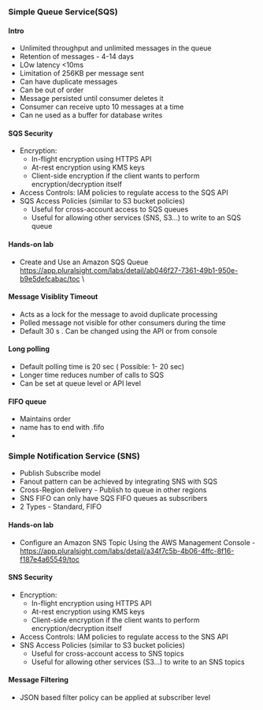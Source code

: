 ### Simple Queue Service(SQS)

#### Intro
- Unlimited throughput and unlimited messages in the queue
- Retention of messages - 4-14 days
- LOw latency <10ms
- Limitation of 256KB per message sent
- Can have duplicate messages
- Can be out of order
- Message persisted until consumer deletes it
- Consumer can receive upto 10 messages at a time
- Can ne used as a buffer for database writes

#### SQS Security
- Encryption:
  - In-flight encryption using HTTPS API
  - At-rest encryption using KMS keys
  - Client-side encryption if the client wants to perform encryption/decryption itself 
- Access Controls: IAM policies to regulate access to the SQS API
- SQS Access Policies (similar to S3 bucket policies)
  - Useful for cross-account access to SQS queues
  - Useful for allowing other services (SNS, S3…) to write to an SQS queue

#### Hands-on lab
- Create and Use an Amazon SQS Queue https://app.pluralsight.com/labs/detail/ab046f27-7361-49b1-950e-b9e5defcabac/toc \

#### Message Visiblity Timeout
- Acts as a lock for the message to avoid duplicate processing
- Polled message not visible for other consumers during the time
- Default 30 s . Can be changed using the API or from console

#### Long polling
- Default polling time is 20 sec ( Possible: 1- 20 sec)
- Longer time reduces number of calls to SQS
- Can be set at queue level or API level

#### FIFO queue
- Maintains order
- name has to end with .fifo
- 

### Simple Notification Service (SNS)
- Publish Subscribe model
- Fanout pattern can be achieved by integrating SNS with SQS
- Cross-Region delivery - Publish to queue in other regions
- SNS FIFO can only have SQS FIFO queues as subscribers
- 2 Types - Standard, FIFO

#### Hands-on lab
- Configure an Amazon SNS Topic Using the AWS Management Console - https://app.pluralsight.com/labs/detail/a34f7c5b-4b06-4ffc-8f16-f187e4a65549/toc

#### SNS Security
- Encryption:
  - In-flight encryption using HTTPS API
  - At-rest encryption using KMS keys
  - Client-side encryption if the client wants to perform encryption/decryption itself 
- Access Controls: IAM policies to regulate access to the SNS API
- SNS Access Policies (similar to S3 bucket policies)
  - Useful for cross-account access to SNS topics
  - Useful for allowing other services (S3…) to write to an SNS topics

#### Message Filtering
- JSON based filter policy can be applied at subscriber level
